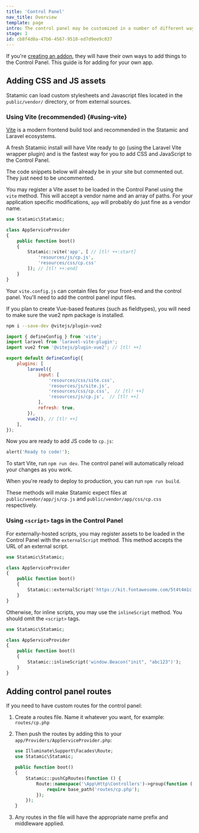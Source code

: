 ```yaml
---
title: 'Control Panel'
nav_title: Overview
template: page
intro: The control panel may be customized in a number of different ways. You may add new fieldtypes, widgets, a stylesheet, or maybe you just want to add some arbitrary Javascript.
stage: 1
id: cb8f4d8a-47b6-4567-9510-ed7d9ee9c037
---
```


If you're [creating an addon](/extending/addons), they will have their own ways to add things to the Control Panel. This guide is for adding for your own app.

## Adding CSS and JS assets

Statamic can load custom stylesheets and Javascript files located in the `public/vendor/` directory, or from external sources.

### Using Vite (recommended) {#using-vite}
[Vite](https://vite.dev/) is a modern frontend build tool and recommended in the Statamic and Laravel ecosystems.

A fresh Statamic install will have Vite ready to go (using the Laravel Vite wrapper plugin) and is the fastest way for you to add CSS and JavaScript to the Control Panel.

The code snippets below will already be in your site but commented out. They just need to be uncommented.

You may register a Vite asset to be loaded in the Control Panel using the `vite` method. This will accept a vendor name and an array of paths. For your application specific modifications, `app` will probably do just fine as a vendor name.

```php
use Statamic\Statamic;

class AppServiceProvider
{
    public function boot()
    {
        Statamic::vite('app', [ // [tl! ++:start]
            'resources/js/cp.js',
            'resources/css/cp.css'
        ]); // [tl! ++:end]
    }
}
```

Your `vite.config.js` can contain files for your front-end and the control panel. You'll need to add the control panel input files.

If you plan to create Vue-based features (such as fieldtypes), you will need to make sure the vue2 npm package is installed. 


```bash
npm i --save-dev @vitejs/plugin-vue2
```

``` js
import { defineConfig } from 'vite';
import laravel from 'laravel-vite-plugin';
import vue2 from '@vitejs/plugin-vue2'; // [tl! ++]

export default defineConfig({
    plugins: [
        laravel({
            input: [
                'resources/css/site.css',
                'resources/js/site.js',
                'resources/css/cp.css',  // [tl! ++]
                'resources/js/cp.js',  // [tl! ++]
            ],
            refresh: true,
        }),
        vue2(), // [tl! ++]
    ],
});
```

Now you are ready to add JS code to `cp.js`:

```php
alert('Ready to code!');
```

To start Vite, run `npm run dev`. The control panel will automatically reload your changes as you work. 

When you're ready to deploy to production, you can run `npm run build`. 

These methods will make Statamic expect files at `public/vendor/app/js/cp.js` and `public/vendor/app/css/cp.css` respectively.

### Using `<script>` tags in the Control Panel

For externally-hosted scripts, you may register assets to be loaded in the Control Panel with the `externalScript` method. This method accepts the URL of an external script.


```php
use Statamic\Statamic;

class AppServiceProvider
{
    public function boot()
    {
        Statamic::externalScript('https://kit.fontawesome.com/5t4t4m1c.js');
    }
}
```

Otherwise, for inline scripts, you may use the `inlineScript` method. You should omit the `<script>` tags.

```php
use Statamic\Statamic;

class AppServiceProvider
{
    public function boot()
    {
        Statamic::inlineScript('window.Beacon("init", "abc123")');
    }
}
```


## Adding control panel routes

If you need to have custom routes for the control panel:

1. Create a routes file. Name it whatever you want, for example: `routes/cp.php`
2. Then push the routes by adding this to your `app/Providers/AppServiceProvider.php`:

    ```php
    use Illuminate\Support\Facades\Route;
    use Statamic\Statamic;

    public function boot()
    {
        Statamic::pushCpRoutes(function () {
            Route::namespace('\App\Http\Controllers')->group(function () {
                require base_path('routes/cp.php');
            });
        });
    }
    ```

3. Any routes in the file will have the appropriate name prefix and middleware applied.
